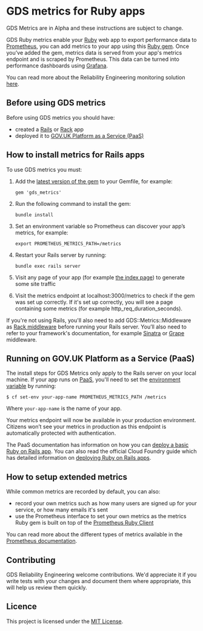 # GDS metrics for Ruby apps

GDS Metrics are in Alpha and these instructions are subject to change.

GDS Ruby metrics enable your [Ruby][] web app to export performance data to [Prometheus][], you can add metrics to your app using this [Ruby gem][]. Once you’ve added the gem, metrics data is served from your app's metrics endpoint and is scraped by Prometheus. This data can be turned into performance dashboards using [Grafana][].

You can read more about the Reliability Engineering monitoring solution [here][].

## Before using GDS metrics

Before using GDS metrics you should have:

* created a [Rails][] or [Rack][] app
* deployed it to [GOV.UK Platform as a Service (PaaS)][]

## How to install metrics for Rails apps

To use GDS metrics you must:

1. Add the [latest version of the gem](https://rubygems.org/gems/gds_metrics) to your Gemfile, for example:

    ```gem 'gds_metrics'```

2. Run the following command to install the gem:

    ```bundle install```

3. Set an environment variable so Prometheus can discover your app’s metrics, for example:

    ```export PROMETHEUS_METRICS_PATH=/metrics```

4. Restart your Rails server by running:  

    ```bundle exec rails server```

5. Visit any page of your app (for example [the index page][]) to generate some site traffic

6. Visit the metrics endpoint at localhost:3000/metrics to check if the gem was set up correctly. If it's set up correctly, you will see a page containing some metrics (for example http_req_duration_seconds).

If you're not using Rails, you'll also need to add GDS::Metrics::Middleware as [Rack middleware][] before running your Rails server. You’ll also need to refer to your framework's documentation, for example [Sinatra][] or [Grape][] middleware.

## Running on GOV.UK Platform as a Service (PaaS)

The install steps for GDS Metrics only apply to the Rails server on your local machine. If your app runs on [PaaS][], you'll need to set the [environment variable][] by running:

```$ cf set-env your-app-name PROMETHEUS_METRICS_PATH /metrics```

Where `your-app-name` is the name of your app.

Your metrics endpoint will now be available in your production environment. Citizens won’t see your metrics in production as this endpoint is automatically protected with authentication.

The PaaS documentation has information on how you can [deploy a basic Ruby on Rails app][]. You can also read the official Cloud Foundry guide which has detailed information on [deploying Ruby on Rails apps][].

## How to setup extended metrics

While common metrics are recorded by default, you can also:

* record your own metrics such as how many users are signed up for your service, or how many emails it's sent
* use the Prometheus interface to set your own metrics as the metrics Ruby gem is built on top of the [Prometheus Ruby Client][]

You can read more about the different types of metrics available in the [Prometheus documentation][].

## Contributing

GDS Reliability Engineering welcome contributions. We'd appreciate it if you write tests with your changes and document them where appropriate, this will help us review them quickly.

## Licence

This project is licensed under the [MIT License][].



[Ruby]: https://www.ruby-lang.org/en/
[Rails]: http://rubyonrails.org/
[Prometheus]: https://prometheus.io/
[Ruby gem]: https://rubygems.org/gems/gds_metrics
[Grafana]: https://grafana.com/
[here]: https://reliability-engineering.cloudapps.digital/#reliability-engineering
[Rack]: https://rack.github.io/
[GOV.UK Platform as a Service (PaaS)]: https://www.cloud.service.gov.uk/
[the index page]: http://localhost:3000/
[Rack middleware]: https://www.amberbit.com/blog/2011/07/13/introduction-to-rack-middleware/
[Sinatra]: http://sinatrarb.com/intro#Rack%20Middleware
[Grape]: https://github.com/ruby-grape/grape#using-custom-middleware
[PaaS]: https://www.cloud.service.gov.uk/
[environment variable]: https://docs.cloud.service.gov.uk/#environment-variables
[deploy a basic Ruby on Rails app]: https://docs.cloud.service.gov.uk/#deploy-a-ruby-on-rails-app
[deploying Ruby on Rails apps]: http://docs.cloudfoundry.org/buildpacks/ruby/gsg-ror.html
[Prometheus Ruby Client]: https://github.com/prometheus/client_ruby#metrics
[Prometheus documentation]: https://prometheus.io/docs/concepts/metric_types/
[MIT License]: https://github.com/alphagov/gds_metrics_ruby/blob/master/LICENSE
